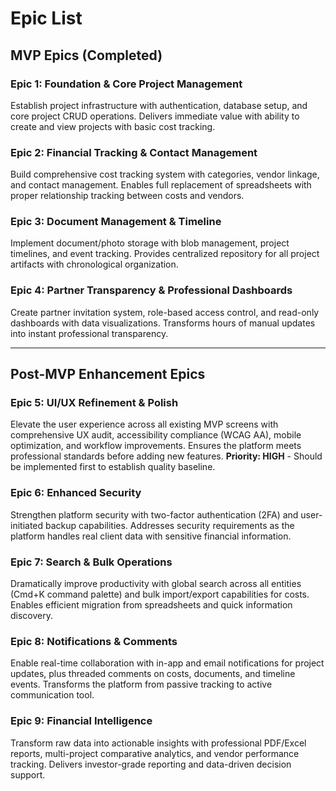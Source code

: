 # Epic List

## MVP Epics (Completed)

### Epic 1: Foundation & Core Project Management

Establish project infrastructure with authentication, database setup, and core project CRUD operations. Delivers immediate value with ability to create and view projects with basic cost tracking.

### Epic 2: Financial Tracking & Contact Management

Build comprehensive cost tracking system with categories, vendor linkage, and contact management. Enables full replacement of spreadsheets with proper relationship tracking between costs and vendors.

### Epic 3: Document Management & Timeline

Implement document/photo storage with blob management, project timelines, and event tracking. Provides centralized repository for all project artifacts with chronological organization.

### Epic 4: Partner Transparency & Professional Dashboards

Create partner invitation system, role-based access control, and read-only dashboards with data visualizations. Transforms hours of manual updates into instant professional transparency.

---

## Post-MVP Enhancement Epics

### Epic 5: UI/UX Refinement & Polish

Elevate the user experience across all existing MVP screens with comprehensive UX audit, accessibility compliance (WCAG AA), mobile optimization, and workflow improvements. Ensures the platform meets professional standards before adding new features. **Priority: HIGH** - Should be implemented first to establish quality baseline.

### Epic 6: Enhanced Security

Strengthen platform security with two-factor authentication (2FA) and user-initiated backup capabilities. Addresses security requirements as the platform handles real client data with sensitive financial information.

### Epic 7: Search & Bulk Operations

Dramatically improve productivity with global search across all entities (Cmd+K command palette) and bulk import/export capabilities for costs. Enables efficient migration from spreadsheets and quick information discovery.

### Epic 8: Notifications & Comments

Enable real-time collaboration with in-app and email notifications for project updates, plus threaded comments on costs, documents, and timeline events. Transforms the platform from passive tracking to active communication tool.

### Epic 9: Financial Intelligence

Transform raw data into actionable insights with professional PDF/Excel reports, multi-project comparative analytics, and vendor performance tracking. Delivers investor-grade reporting and data-driven decision support.
